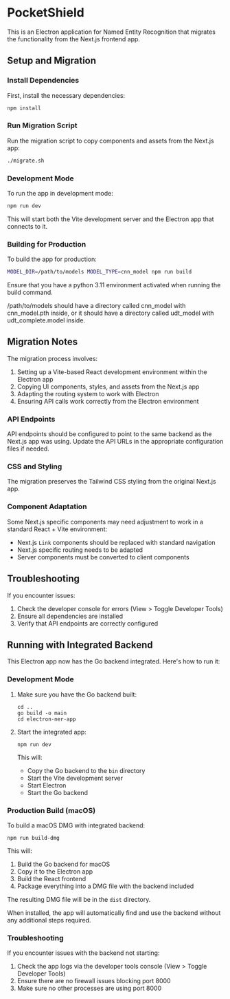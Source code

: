 # PocketShield

This is an Electron application for Named Entity Recognition that migrates the functionality from the Next.js frontend app.

## Setup and Migration

### Install Dependencies

First, install the necessary dependencies:

```bash
npm install
```

### Run Migration Script

Run the migration script to copy components and assets from the Next.js app:

```bash
./migrate.sh
```

### Development Mode

To run the app in development mode:

```bash
npm run dev
```

This will start both the Vite development server and the Electron app that connects to it.

### Building for Production

To build the app for production:

```bash
MODEL_DIR=/path/to/models MODEL_TYPE=cnn_model npm run build
```

Ensure that you have a python 3.11 environment activated when running the build command. 

/path/to/models should have a directory called cnn_model with cnn_model.pth inside, or it should have a directory called udt_model with udt_complete.model inside.

## Migration Notes

The migration process involves:

1. Setting up a Vite-based React development environment within the Electron app
2. Copying UI components, styles, and assets from the Next.js app
3. Adapting the routing system to work with Electron
4. Ensuring API calls work correctly from the Electron environment

### API Endpoints

API endpoints should be configured to point to the same backend as the Next.js app was using. Update the API URLs in the appropriate configuration files if needed.

### CSS and Styling

The migration preserves the Tailwind CSS styling from the original Next.js app.

### Component Adaptation

Some Next.js specific components may need adjustment to work in a standard React + Vite environment:

- Next.js `Link` components should be replaced with standard navigation
- Next.js specific routing needs to be adapted
- Server components must be converted to client components

## Troubleshooting

If you encounter issues:

1. Check the developer console for errors (View > Toggle Developer Tools)
2. Ensure all dependencies are installed
3. Verify that API endpoints are correctly configured 

## Running with Integrated Backend

This Electron app now has the Go backend integrated. Here's how to run it:

### Development Mode

1. Make sure you have the Go backend built:
   ```
   cd ..
   go build -o main
   cd electron-ner-app
   ```

2. Start the integrated app:
   ```
   npm run dev
   ```
   This will:
   - Copy the Go backend to the `bin` directory
   - Start the Vite development server
   - Start Electron
   - Start the Go backend

### Production Build (macOS)

To build a macOS DMG with integrated backend:

```
npm run build-dmg
```

This will:
1. Build the Go backend for macOS
2. Copy it to the Electron app
3. Build the React frontend
4. Package everything into a DMG file with the backend included

The resulting DMG file will be in the `dist` directory. 

When installed, the app will automatically find and use the backend without any additional steps required.

### Troubleshooting

If you encounter issues with the backend not starting:

1. Check the app logs via the developer tools console (View > Toggle Developer Tools)
2. Ensure there are no firewall issues blocking port 8000
3. Make sure no other processes are using port 8000 
